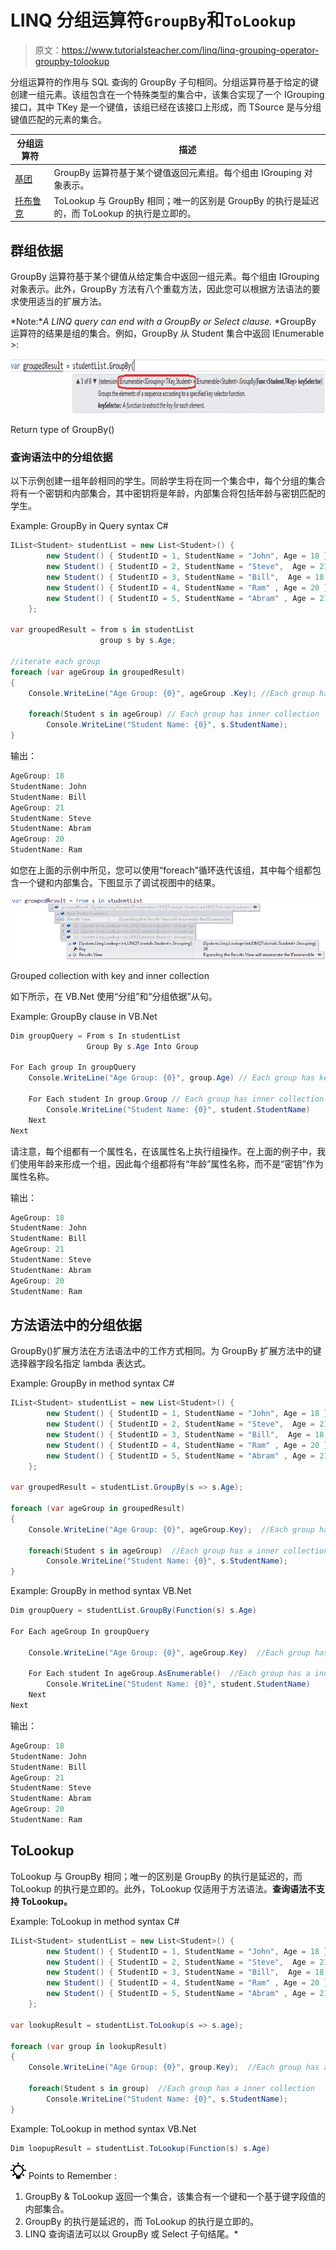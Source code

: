 # LINQ 分组运算符`GroupBy`和`ToLookup`

> 原文：<https://www.tutorialsteacher.com/linq/linq-grouping-operator-groupby-tolookup>

分组运算符的作用与 SQL 查询的 GroupBy 子句相同。分组运算符基于给定的键创建一组元素。该组包含在一个特殊类型的集合中，该集合实现了一个 IGrouping <tkey>接口，其中 TKey 是一个键值，该组已经在该接口上形成，而 TSource 是与分组键值匹配的元素的集合。</tkey>

| 分组运算符 | 描述 |
| --- | --- |
| [基团](#groupby) | GroupBy 运算符基于某个键值返回元素组。每个组由 IGrouping <tkey telement="">对象表示。</tkey> |
| [托布鲁克](#tolookup) | ToLookup 与 GroupBy 相同；唯一的区别是 GroupBy 的执行是延迟的，而 ToLookup 的执行是立即的。 |

## 群组依据

GroupBy 运算符基于某个键值从给定集合中返回一组元素。每个组由 IGrouping <tkey telement="">对象表示。此外，GroupBy 方法有八个重载方法，因此您可以根据方法语法的要求使用适当的扩展方法。</tkey>

*Note:**A LINQ query can end with a GroupBy or Select clause.* *GroupBy 运算符的结果是组的集合。例如，GroupBy 从 Student 集合中返回 IEnumerable <igrouping>>:</igrouping>

[![](img/a7f3f9214f6447aa49da49df683b0847.png)](../../Content/images/linq/linq-groupby.png)

Return type of GroupBy()



### 查询语法中的分组依据

以下示例创建一组年龄相同的学生。同龄学生将在同一个集合中，每个分组的集合将有一个密钥和内部集合，其中密钥将是年龄，内部集合将包括年龄与密钥匹配的学生。

Example: GroupBy in Query syntax C#

```cs
IList<Student> studentList = new List<Student>() { 
        new Student() { StudentID = 1, StudentName = "John", Age = 18 } ,
        new Student() { StudentID = 2, StudentName = "Steve",  Age = 21 } ,
        new Student() { StudentID = 3, StudentName = "Bill",  Age = 18 } ,
        new Student() { StudentID = 4, StudentName = "Ram" , Age = 20 } ,
        new Student() { StudentID = 5, StudentName = "Abram" , Age = 21 } 
    };

var groupedResult = from s in studentList
                    group s by s.Age;

//iterate each group 
foreach (var ageGroup in groupedResult)
{
    Console.WriteLine("Age Group: {0}", ageGroup .Key); //Each group has a key 

    foreach(Student s in ageGroup) // Each group has inner collection
        Console.WriteLine("Student Name: {0}", s.StudentName);
}
```

输出：

```cs
AgeGroup: 18
StudentName: John
StudentName: Bill
AgeGroup: 21
StudentName: Steve
StudentName: Abram
AgeGroup: 20
StudentName: Ram
```

如您在上面的示例中所见，您可以使用“foreach”循环迭代该组，其中每个组都包含一个键和内部集合。下图显示了调试视图中的结果。

[![](img/bed2201898e314b1777ca50d37655014.png)](../../Content/images/linq/linq-groupby-2.png)

Grouped collection with key and inner collection



如下所示，在 VB.Net 使用“分组”和“分组依据”从句。

Example: GroupBy clause in VB.Net

```cs
Dim groupQuery = From s In studentList
                 Group By s.Age Into Group

For Each group In groupQuery
    Console.WriteLine("Age Group: {0}", group.Age) // Each group has key property name

    For Each student In group.Group // Each group has inner collection
        Console.WriteLine("Student Name: {0}", student.StudentName)
    Next
Next
```

请注意，每个组都有一个属性名，在该属性名上执行组操作。在上面的例子中，我们使用年龄来形成一个组，因此每个组都将有“年龄”属性名称，而不是“密钥”作为属性名称。

输出：

```cs
AgeGroup: 18
StudentName: John
StudentName: Bill
AgeGroup: 21
StudentName: Steve
StudentName: Abram
AgeGroup: 20
StudentName: Ram
```

## 方法语法中的分组依据

GroupBy()扩展方法在方法语法中的工作方式相同。为 GroupBy 扩展方法中的键选择器字段名指定 lambda 表达式。

Example: GroupBy in method syntax C#

```cs
IList<Student> studentList = new List<Student>() { 
        new Student() { StudentID = 1, StudentName = "John", Age = 18 } ,
        new Student() { StudentID = 2, StudentName = "Steve",  Age = 21 } ,
        new Student() { StudentID = 3, StudentName = "Bill",  Age = 18 } ,
        new Student() { StudentID = 4, StudentName = "Ram" , Age = 20 } ,
        new Student() { StudentID = 5, StudentName = "Abram" , Age = 21 } 
    };

var groupedResult = studentList.GroupBy(s => s.Age);

foreach (var ageGroup in groupedResult)
{
    Console.WriteLine("Age Group: {0}", ageGroup.Key);  //Each group has a key 

    foreach(Student s in ageGroup)  //Each group has a inner collection  
        Console.WriteLine("Student Name: {0}", s.StudentName);
}
```

Example: GroupBy in method syntax VB.Net

```cs
Dim groupQuery = studentList.GroupBy(Function(s) s.Age)

For Each ageGroup In groupQuery

    Console.WriteLine("Age Group: {0}", ageGroup.Key)  //Each group has a key 

    For Each student In ageGroup.AsEnumerable()  //Each group has a inner collection
        Console.WriteLine("Student Name: {0}", student.StudentName)
    Next
Next
```

输出：

```cs
AgeGroup: 18
StudentName: John
StudentName: Bill
AgeGroup: 21
StudentName: Steve
StudentName: Abram
AgeGroup: 20
StudentName: Ram
```

## ToLookup

ToLookup 与 GroupBy 相同；唯一的区别是 GroupBy 的执行是延迟的，而 ToLookup 的执行是立即的。此外，ToLookup 仅适用于方法语法。**查询语法不支持 ToLookup。**

Example: ToLookup in method syntax C#

```cs
IList<Student> studentList = new List<Student>() { 
        new Student() { StudentID = 1, StudentName = "John", Age = 18 } ,
        new Student() { StudentID = 2, StudentName = "Steve",  Age = 21 } ,
        new Student() { StudentID = 3, StudentName = "Bill",  Age = 18 } ,
        new Student() { StudentID = 4, StudentName = "Ram" , Age = 20 } ,
        new Student() { StudentID = 5, StudentName = "Abram" , Age = 21 } 
    };

var lookupResult = studentList.ToLookup(s => s.age);

foreach (var group in lookupResult)
{
    Console.WriteLine("Age Group: {0}", group.Key);  //Each group has a key 

    foreach(Student s in group)  //Each group has a inner collection  
        Console.WriteLine("Student Name: {0}", s.StudentName);
}

```

Example: ToLookup in method syntax VB.Net

```cs
Dim loopupResult = studentList.ToLookup(Function(s) s.Age)
```

![](img/85db52f5404f0c468e1b194aa487d6a1.png)  Points to Remember :

1.  GroupBy & ToLookup 返回一个集合，该集合有一个键和一个基于键字段值的内部集合。
2.  GroupBy 的执行是延迟的，而 ToLookup 的执行是立即的。
3.  LINQ 查询语法可以以 GroupBy 或 Select 子句结尾。*